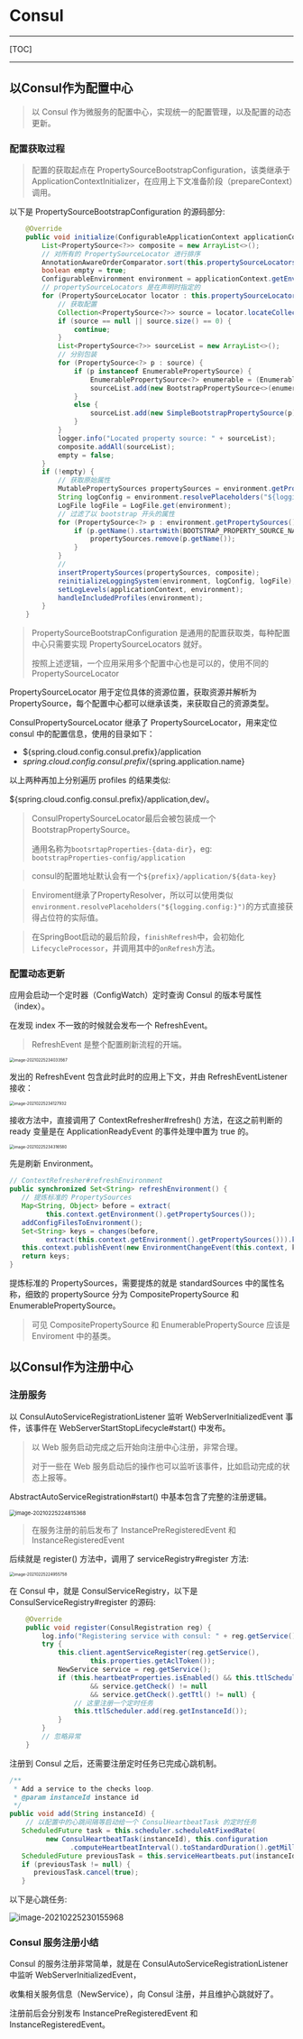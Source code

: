 # Consul

---

[TOC]

---

## 以Consul作为配置中心

> 以 Consul 作为微服务的配置中心，实现统一的配置管理，以及配置的动态更新。



### 配置获取过程

> 配置的获取起点在 PropertySourceBootstrapConfiguration，该类继承于 ApplicationContextInitializer，在应用上下文准备阶段（prepareContext）调用。

以下是 PropertySourceBootstrapConfiguration 的源码部分:

```java
	@Override
	public void initialize(ConfigurableApplicationContext applicationContext) {
		List<PropertySource<?>> composite = new ArrayList<>();
        // 对所有的 PropertySourceLocator 进行排序
		AnnotationAwareOrderComparator.sort(this.propertySourceLocators);
		boolean empty = true;
		ConfigurableEnvironment environment = applicationContext.getEnvironment();
        // propertySourceLocators 是在声明时指定的
		for (PropertySourceLocator locator : this.propertySourceLocators) {
            // 获取配置
			Collection<PropertySource<?>> source = locator.locateCollection(environment);
			if (source == null || source.size() == 0) {
				continue;
			}
			List<PropertySource<?>> sourceList = new ArrayList<>();
            // 分别包装
			for (PropertySource<?> p : source) {
				if (p instanceof EnumerablePropertySource) {
					EnumerablePropertySource<?> enumerable = (EnumerablePropertySource<?>) p;
					sourceList.add(new BootstrapPropertySource<>(enumerable));
				}
				else {
					sourceList.add(new SimpleBootstrapPropertySource(p));
				}
			}
			logger.info("Located property source: " + sourceList);
			composite.addAll(sourceList);
			empty = false;
		}
		if (!empty) {
            // 获取原始属性
			MutablePropertySources propertySources = environment.getPropertySources();
			String logConfig = environment.resolvePlaceholders("${logging.config:}");
			LogFile logFile = LogFile.get(environment);
            // 过滤了以 bootstrap 开头的属性
			for (PropertySource<?> p : environment.getPropertySources()) {
				if (p.getName().startsWith(BOOTSTRAP_PROPERTY_SOURCE_NAME)) {
					propertySources.remove(p.getName());
				}
			}
           	// 
			insertPropertySources(propertySources, composite);
			reinitializeLoggingSystem(environment, logConfig, logFile);
			setLogLevels(applicationContext, environment);
			handleIncludedProfiles(environment);
		}
	}
```

>PropertySourceBootstrapConfiguration 是通用的配置获取类，每种配置中心只需要实现 PropertySourceLocators 就好。
>
>按照上述逻辑，一个应用采用多个配置中心也是可以的，使用不同的PropertySourceLocator

PropertySourceLocator 用于定位具体的资源位置，获取资源并解析为 PropertySource，每个配置中心都可以继承该类，来获取自己的资源类型。

ConsulPropertySourceLocator 继承了 PropertySourceLocator，用来定位 consul 中的配置信息，使用的目录如下：

- ${spring.cloud.config.consul.prefix}/application
- ${spring.cloud.config.consul.prefix}/${spring.application.name}

以上两种再加上分别遍历 profiles 的结果类似:

${spring.cloud.config.consul.prefix}/application,dev/。

> ConsulPropertySourceLocator最后会被包装成一个BootstrapPropertySource。
>
> 通用名称为`bootsrtapProperties-{data-dir}`，eg: `bootstrapProperties-config/application`

> consul的配置地址默认会有一个`${prefix}/application/${data-key}`

> Enviroment继承了PropertyResolver，所以可以使用类似`environment.resolvePlaceholders("${logging.config:}")`的方式直接获得占位符的实际值。





> 在SpringBoot启动的最后阶段，`finishRefresh`中，会初始化`LifecycleProcessor`，并调用其中的`onRefresh`方法。

### 配置动态更新

应用会启动一个定时器（ConfigWatch）定时查询 Consul 的版本号属性（index）。

在发现 index 不一致的时候就会发布一个 RefreshEvent。

> RefreshEvent 是整个配置刷新流程的开端。

<img src="/home/chen/github/_note/pic/image-20210225234033567.png" alt="image-20210225234033567" style="zoom:50%;" />

发出的 RefreshEvent 包含此时此时的应用上下文，并由 RefreshEventListener 接收：

<img src="/home/chen/github/_note/pic/image-20210225234127932.png" alt="image-20210225234127932" style="zoom:50%;" />

接收方法中，直接调用了 ContextRefresher#refresh() 方法，在这之前判断的 ready 变量是在 ApplicationReadyEvent 的事件处理中置为 true 的。

<img src="/home/chen/github/_note/pic/image-20210225234316580.png" alt="image-20210225234316580" style="zoom:50%;" />

先是刷新 Environment。

```java
// ContextRefresher#refreshEnvironment
public synchronized Set<String> refreshEnvironment() {
   // 提炼标准的 PropertySources
   Map<String, Object> before = extract(
         this.context.getEnvironment().getPropertySources());
   addConfigFilesToEnvironment();
   Set<String> keys = changes(before,
         extract(this.context.getEnvironment().getPropertySources())).keySet();
   this.context.publishEvent(new EnvironmentChangeEvent(this.context, keys));
   return keys;
}
```

   提炼标准的 PropertySources，需要提炼的就是 standardSources 中的属性名称，细致的 propertySource 分为 CompositePropertySource 和 EnumerablePropertySource。

> 可见 CompositePropertySource 和 EnumerablePropertySource 应该是 Enviroment 中的基类。







## 以Consul作为注册中心

### 注册服务

以 ConsulAutoServiceRegistrationListener 监听 WebServerInitializedEvent 事件，该事件在 WebServerStartStopLifecycle#start() 中发布。

> 以 Web 服务启动完成之后开始向注册中心注册，非常合理。
>
> 对于一些在 Web 服务启动后的操作也可以监听该事件，比如启动完成的状态上报等。



AbstractAutoServiceRegistration#start() 中基本包含了完整的注册逻辑。

<img src="/home/chen/github/_note/pic/image-20210225224815368.png" alt="image-20210225224815368" style="zoom: 67%;" />

> 在服务注册的前后发布了 InstancePreRegisteredEvent 和 InstanceRegisteredEvent

后续就是 register() 方法中，调用了 serviceRegistry#register 方法: 

<img src="/home/chen/github/_note/pic/image-20210225224955758.png" alt="image-20210225224955758" style="zoom: 50%;" />

在 Consul 中，就是 ConsulServiceRegistry，以下是 ConsulServiceRegistry#register 的源码:

```java
    @Override
	public void register(ConsulRegistration reg) {
		log.info("Registering service with consul: " + reg.getService());
		try {
			this.client.agentServiceRegister(reg.getService(),
					this.properties.getAclToken());
			NewService service = reg.getService();
			if (this.heartbeatProperties.isEnabled() && this.ttlScheduler != null
					&& service.getCheck() != null
					&& service.getCheck().getTtl() != null) {
                // 这里注册一个定时任务
				this.ttlScheduler.add(reg.getInstanceId());
			}
		}
        // 忽略异常
	}
```

注册到 Consul 之后，还需要注册定时任务已完成心跳机制。

```java
/**
 * Add a service to the checks loop.
 * @param instanceId instance id
 */
public void add(String instanceId) {
    // 以配置中的心跳间隔等启动给一个 ConsulHeartbeatTask 的定时任务
   ScheduledFuture task = this.scheduler.scheduleAtFixedRate(
         new ConsulHeartbeatTask(instanceId), this.configuration
               .computeHeartbeatInterval().toStandardDuration().getMillis());
   ScheduledFuture previousTask = this.serviceHeartbeats.put(instanceId, task);
   if (previousTask != null) {
      previousTask.cancel(true);
   }
```

以下是心跳任务:

![image-20210225230155968](/home/chen/github/_note/pic/image-20210225230155968.png)





### Consul 服务注册小结

Consul 的服务注册非常简单，就是在 ConsulAutoServiceRegistrationListener 中监听 WebServerInitializedEvent，

收集相关服务信息（NewService），向 Consul 注册，并且维护心跳就好了。

注册前后会分别发布 InstancePreRegisteredEvent 和 InstanceRegisteredEvent。